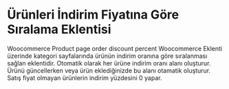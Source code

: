 # Ürünleri İndirim Fiyatına Göre Sıralama Eklentisi
Woocommerce Product page order discount percent
Woocommerce Eklenti üzerinde kategori sayfalarında ürünün indirim oranına göre sıralanması sağlan eklentidir.
Otomatik olarak her ürüne indirim oranı alanı oluşturur. 
Ürünü güncellerken veya ürün eklediğinizde bu alanı otamatik oluşturur. 
Satış fiyat olmayan ürünlerin indirim yüzdesini 0 yapar. 
